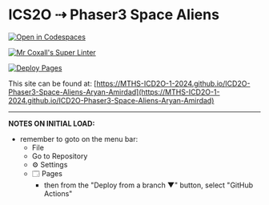 # ICS2O ⇢ Phaser3 Space Aliens

[![Open in Codespaces](https://classroom.github.com/assets/launch-codespace-2972f46106e565e64193e422d61a12cf1da4916b45550586e14ef0a7c637dd04.svg)](https://classroom.github.com/open-in-codespaces?assignment_repo_id=19099180)

[![Mr Coxall's Super Linter](https://github.com/MTHS-ICD2O-1-2024/ICD2O-Phaser3-Space-Aliens-Aryan-Amirdad/workflows/Mr%20Coxall's%20Super%20Linter/badge.svg)](https://github.com/MTHS-ICD2O-1-2024/ICD2O-Phaser3-Space-Aliens-Aryan-Amirdad/actions)

[![Deploy Pages](https://github.com/MTHS-ICD2O-1-2024/ICD2O-Phaser3-Space-Aliens-Aryan-Amirdad/workflows/Deploy%20Pages/badge.svg)](https://github.com/MTHS-ICD2O-1-2024/ICD2O-Phaser3-Space-Aliens-Aryan-Amirdad/actions)

This site can be found at: [https://MTHS-ICD2O-1-2024.github.io/ICD2O-Phaser3-Space-Aliens-Aryan-Amirdad](https://MTHS-ICD2O-1-2024.github.io/ICD2O-Phaser3-Space-Aliens-Aryan-Amirdad)

---

**NOTES ON INITIAL LOAD:**
- remember to goto on the menu bar:
  - File
  - Go to Repository
  - ⚙ Settings
  - 🗔 Pages
    - then from the "Deploy from a branch ▼" button, select "GitHub Actions"
